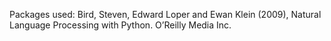 
Packages used:
Bird, Steven, Edward Loper and Ewan Klein (2009), Natural Language Processing with Python. O’Reilly Media Inc.
